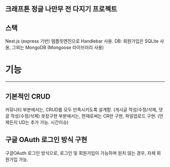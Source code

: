 ## 크래프톤 정글 나만무 전 다지기 프로젝트  

## 스택
Nest.js (express 기반)
템플릿엔진으로 Handlebar 사용.
DB: 회원가입은 SQLite 사용, 그외는 MongoDB (Mongoose 라이브러리 사용)

# 기능
----------------------
## 기본적인 CRUD
커뮤니티 부분에서는, CRUD를 모두 만족시키도록 설계함. (게시글 작성/수정/삭제,  댓글 작성/수정/삭제)
옷장구현 부분에서는, 현재로써는 CR만 구현, 파일업로드 구현. (언제든지 UD는 추가 가능. 시간이슈)
## 구글 OAuth 로그인 방식 구현
구글OAuth 로그인 방식으로, 로그인 및 회원가입이 가능하며
원치 않는 경우, 자체 회원가입 가능.
